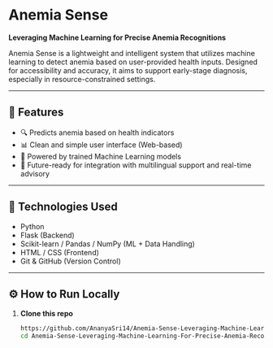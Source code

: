 # Anemia Sense  
**Leveraging Machine Learning for Precise Anemia Recognitions**

Anemia Sense is a lightweight and intelligent system that utilizes machine learning to detect anemia based on user-provided health inputs. Designed for accessibility and accuracy, it aims to support early-stage diagnosis, especially in resource-constrained settings.

---

## 🚀 Features

- 🔍 Predicts anemia based on health indicators
- 📊 Clean and simple user interface (Web-based)
- 🤖 Powered by trained Machine Learning models
- 💬 Future-ready for integration with multilingual support and real-time advisory

---

## 🧠 Technologies Used

- Python
- Flask (Backend)
- Scikit-learn / Pandas / NumPy (ML + Data Handling)
- HTML / CSS (Frontend)
- Git & GitHub (Version Control)

---

## ⚙️ How to Run Locally

1. **Clone this repo**

   ```bash
   https://github.com/AnanyaSri14/Anemia-Sense-Leveraging-Machine-Learning-For-Precise-Anemia-Recognitions.git
   cd Anemia-Sense-Leveraging-Machine-Learning-For-Precise-Anemia-Recognitions

